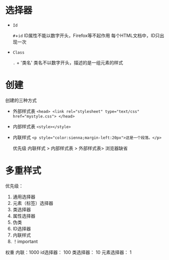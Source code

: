 # 选择器

- `Id` 

   `#`+`id`
    ID属性不能以数字开头，Firefox等不起作用
    每个HTML文档中，ID只出现一次

- `Class`
    
   `.` + '类名'
    类名不以数字开头，描述的是一组元素的样式
    
# 创建
  
  创建的三种方式
  - 外部样式表 
  `<head> <link rel="stylesheet" type="text/css" href="mystyle.css"> </head>`
  
  - 内部样式表
    `<style></style>`
    
  - 内联样式
    `<p style="color:sienna;margin-left:20px">这是一个段落。</p>`
    
    优先级 内联样式 > 内部样式表 > 外部样式表> 浏览器缺省
    
# 多重样式
  
  优先级：
1.   通用选择器
2.   元素（标签）选择器
3.   类选择器
4.   属性选择器
5.   伪类
6.   ID选择器
7.   内联样式
8.   ！important

权重
内联：1000
id选择器： 100
类选择器： 10
元素选择器： 1

  
    

    


  
    